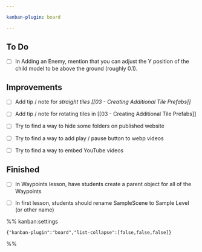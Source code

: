 ```yaml
---

kanban-plugin: board

---
```


## To Do

- [ ] In Adding an Enemy, mention that you can adjust the Y position of the child model to be above the ground (roughly 0.1).


## Improvements

- [ ] Add tip / note for *straight tiles [[03 - Creating Additional Tile Prefabs]]*
- [ ] Add tip / note for rotating tiles in [[03 - Creating Additional Tile Prefabs]]
- [ ] Try to find a way to hide some folders on published website
- [ ] Try to find a way to add play / pause button to webp videos
- [ ] Try to find a way to embed YouTube videos


## Finished

- [ ] In Waypoints lesson, have students create a parent object for all of the Waypoints
- [ ] In first lesson, students should rename SampleScene to Sample Level (or other name)




%% kanban:settings
```
{"kanban-plugin":"board","list-collapse":[false,false,false]}
```
%%